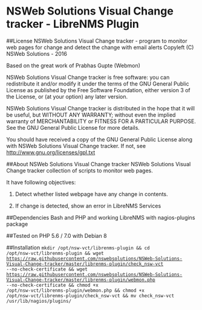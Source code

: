 NSWeb Solutions Visual Change tracker - LibreNMS Plugin
=======================================================

##License
NSWeb Solutions Visual Change tracker - program to monitor web pages for change and detect the change with email alerts
Copyleft (C) NSWeb Solutions - 2016

Based on the great work of Prabhas Gupte (Webmon)

NSWeb Solutions Visual Change tracker is free software: you can redistribute it and/or modify
it under the terms of the GNU General Public License as published by
the Free Software Foundation, either version 3 of the License, or
(at your option) any later version.

NSWeb Solutions Visual Change tracker is distributed in the hope that it will be useful,
but WITHOUT ANY WARRANTY; without even the implied warranty of
MERCHANTABILITY or FITNESS FOR A PARTICULAR PURPOSE.  See the
GNU General Public License for more details.

You should have received a copy of the GNU General Public License
along with NSWeb Solutions Visual Change tracker.  If not, see <http://www.gnu.org/licenses/gpl.txt>

##About NSWeb Solutions Visual Change tracker
NSWeb Solutions Visual Change tracker collection of scripts to monitor web pages.

It have following objectives:

1) Detect whether listed webpage have any change in contents.

2) If change is detected, show an error in LibreNMS Services

##Dependencies
Bash and PHP and working LibreNMS with nagios-plugins package

##Tested on
PHP 5.6 / 7.0 with Debian 8

##Installation
<code>mkdir /opt/nsw-vct/librenms-plugin && cd /opt/nsw-vct/librenms-plugin && wget https://raw.githubusercontent.com/nswebsolutions/NSWeb-Solutions-Visual-Change-tracker/master/librenms-plugin/check_nsw-vct --no-check-certificate && wget https://raw.githubusercontent.com/nswebsolutions/NSWeb-Solutions-Visual-Change-tracker/master/librenms-plugin/webmon.php --no-check-certificate && chmod +x /opt/nsw-vct/librenms-plugin/webmon.php && chmod +x /opt/nsw-vct/librenms-plugin/check_nsw-vct && mv check_nsw-vct /usr/lib/nagios/plugins/</code>
